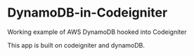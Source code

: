 # DynamoDB-in-Codeigniter
Working example of AWS DynamoDB hooked into Codeigniter 

This app is built on codeigniter and dynamoDB. 

